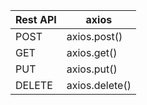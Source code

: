 
| Rest API | axios          |
| -------- | -------------- |
| POST     | axios.post()   |
| GET      | axios.get()    |
| PUT      | axios.put()    |
| DELETE   | axios.delete() |



